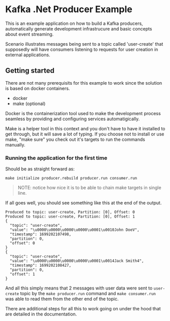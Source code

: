 # Kafka .Net Producer Example

This is an example application on how to build a Kafka producers, automatically generate development infrastrucure and basic concepts about event streaming.

Scenario illustrates messages being sent to a topic called 'user-create' that supposedly will have consumers listening to requests for user creation in external applications.

## Getting started

There are not many prerequisits for this example to work since the solution is based on docker containers.

* docker
* make (optional)

Docker is the containerization tool used to make the development process seamless by providing and configuring services automatigically.

Make is a helper tool in this context and you don't have to have it installed to get through, but it will save a lot of typing. If you choose not to install or use make, "make sure" you check out it's targets to run the commands manually.

### Running the application for the first time

Should be as straight forward as:
```
make initialize producer.rebuild producer.run consumer.run
```

> NOTE: notice how nice it is to be able to chain make targets in single line. 

If all goes well, you should see something like this at the end of the output.

```
Produced to topic: user-create, Partition: [0], Offset: 0
Produced to topic: user-create, Partition: [0], Offset: 1
{
  "topic": "user-create",
  "value": "\u0000\u0000\u0000\u0000\u0001\u0010John DoeV",
  "timestamp": 1699202107498,
  "partition": 0,
  "offset": 0
}
{
  "topic": "user-create",
  "value": "\u0000\u0000\u0000\u0000\u0001\u0014Jack Smith4",
  "timestamp": 1699202108427,
  "partition": 0,
  "offset": 1
}
```

And all this simply means that 2 messages with user data were sent to `user-create` topic by the `make producer.run` command and `make consumer.run` was able to read them from the other end of the topic.

There are additional steps for all this to work going on under the hood that are detailed in the documentation.